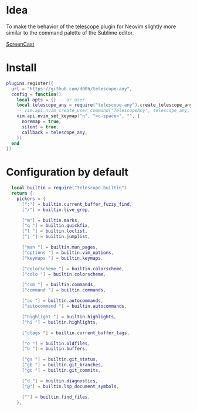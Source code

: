# Idea 

To make the behavior of the [telescope](https://github.com/nvim-telescope/telescope.nvim) plugin for Neovim slightly more similar to the command palette of the Sublime editor.

[ScreenCast](https://asciinema.org/a/PE3iAhS7ofZ3zTPizrwMKCr2r)

# Install 

```lua
plugins.register({
  url = "https://github.com/d00h/telescope-any",
  config = function()
    local opts = {} -- or user
    local telescope_any = require("telescope-any").create_telescope_any(opts)
    -- vim.api.nvim_create_user_command("TelescopeAny", telescope_any, { nargs = 0 })
    vim.api.nvim_set_keymap("n", "<c-space>", "", {
      noremap = true,
      silent = true,
      callback = telescope_any,
    })
  end
})
```

# Configuration by default 

```lua
  local builtin = require("telescope.builtin")
  return {
    pickers = {
      [":"] = builtin.current_buffer_fuzzy_find,
      ["/"] = builtin.live_grep,

      ["m"] = builtin.marks,
      ["q "] = builtin.quickfix,
      ["l "] = builtin.loclist,
      ["j "] = builtin.jumplist,

      ["man "] = builtin.man_pages,
      ["options "] = builtin.vim_options,
      ["keymaps "] = builtin.keymaps,

      ["colorscheme "] = builtin.colorscheme,
      ["colo "] = builtin.colorscheme,

      ["com "] = builtin.commands,
      ["command "] = builtin.commands,

      ["au "] = builtin.autocommands,
      ["autocommand "] = builtin.autocommands,

      ["highlight "] = builtin.highlights,
      ["hi "] = builtin.highlights,

      ["ctags "] = builtin.current_buffer_tags,

      ["o "] = builtin.oldfiles,
      ["b "] = builtin.buffers,

      ["gs "] = builtin.git_status,
      ["gb "] = builtin.git_branches,
      ["gc "] = builtin.git_commits,

      ["d "] = builtin.diagnostics,
      ["@"] = builtin.lsp_document_symbols,

      [""] = builtin.find_files,
    },
```
